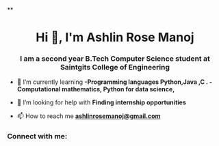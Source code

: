 **<h1 align="center">Hi 👋, I'm Ashlin Rose Manoj</h1>
<h3 align="center">I am a second year B.Tech Computer Science student at Saintgits College of Engineering</h3>

- 🌱 I’m currently learning **-Programming languages Python,Java ,C . - Computational mathematics, Python for data science,**

- 🤝 I’m looking for help with **Finding internship opportunities**

- 📫 How to reach me **ashlinrosemanoj@gmail.com**

<h3 align="left">Connect with me:</h3>
<p align="left">
</p>


